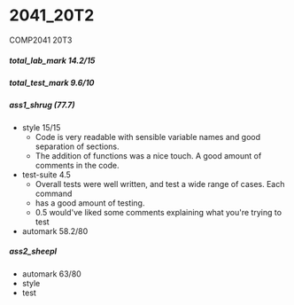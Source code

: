 # 2041_20T2
COMP2041 20T3 

##### total_lab_mark 14.2/15
##### total_test_mark 9.6/10 

##### ass1_shrug (77.7)
- style 15/15
  - Code is very readable with sensible variable names and good separation of sections.
  - The addition of functions was a nice touch. A good amount of comments in the code.
- test-suite 4.5
  - Overall tests were well written, and test a wide range of cases. Each command
  - has a good amount of testing.                                               
  - 0.5 would've liked some comments explaining what you're trying to test    
- automark 58.2/80
  
##### ass2_sheepl
- automark 63/80
- style 
- test
